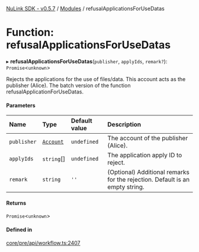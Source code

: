 [NuLink SDK - v0.5.7](../README.md) / [Modules](../modules.md) / refusalApplicationsForUseDatas

# Function: refusalApplicationsForUseDatas

▸ **refusalApplicationsForUseDatas**(`publisher`, `applyIds`, `remark?`): `Promise`<`unknown`\>

Rejects the applications for the use of files/data. This account acts as the publisher (Alice). The batch version of the function refusalApplicationForUseDatas.

#### Parameters

| Name | Type | Default value | Description |
| :------ | :------ | :------ | :------ |
| `publisher` | [`Account`](../classes/Account.md) | `undefined` | The account of the publisher (Alice). |
| `applyIds` | `string`[] | `undefined` | The application apply ID to reject. |
| `remark` | `string` | `''` | (Optional) Additional remarks for the rejection. Default is an empty string. |

#### Returns

`Promise`<`unknown`\>

#### Defined in

[core/pre/api/workflow.ts:2407](https://github.com/NuLink-network/nulink-sdk/blob/65ffe0d/src/core/pre/api/workflow.ts#L2407)
